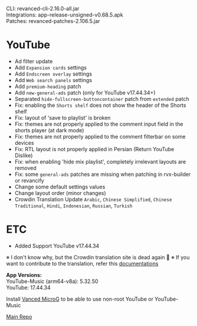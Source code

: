 CLI: revanced-cli-2.16.0-all.jar  
Integrations: app-release-unsigned-v0.68.5.apk  
Patches: revanced-patches-2.106.5.jar  

YouTube
==
- Ad filter update
- Add `Expansion cards` settings
- Add `Endscreen overlay` settings
- Add `Web search panels` settings
- Add `premium-heading` patch
- Add `new-general-ads` patch (only for YouTube v17.44.34+)
- Separated `hide-fullscreen-buttoncontainer` patch from `extended` patch
- Fix: enabling the `Shorts shelf` does not show the header of the Shorts shelf
- Fix: layout of 'save to playlist' is broken
- Fix: themes are not properly applied to the comment input field in the shorts player (at dark mode)
- Fix: themes are not properly applied to the comment filterbar on some devices
- Fix: RTL layout is not properly applied in Persian (Return YouTube Dislike)
- Fix: when enabling 'hide mix playlist', completely irrelevant layouts are removed
- Fix: some `general-ads` patches are missing when patching in rvx-builder or revancify
- Change some default settings values
- Change layout order (minor changes)
- Crowdin Translation Update
`Arabic`, `Chinese Simplified`, `Chinese Traditional`, `Hindi`, `Indonesian`, `Russian`, `Turkish`

ETC
==
- Added Support YouTube v17.44.34

※ I don't know why, but the Crowdin translation site is dead again 🤷
※ If you want to contribute to the translation, refer this [documentations](https://telegra.ph/How-to-contribute-to-Crowdin-translations-via-upload-of-stringsxml-file-11-10)
  
**App Versions:**  
YouTube-Music (arm64-v8a): 5.32.50  
YouTube: 17.44.34  

Install [Vanced MicroG](https://github.com/inotia00/VancedMicroG/releases/latest) to be able to use non-root YouTube or YouTube-Music  

[Main Repo](https://github.com/NoName-exe/revanced-extended)  
